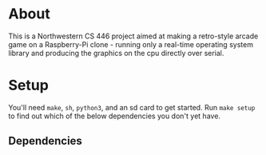 # About
This is a Northwestern CS 446 project aimed at making a retro-style
arcade game on a Raspberry-Pi clone - running only a real-time operating
system library and producing the graphics on the cpu directly over
serial.

# Setup
You'll need `make`, `sh`, `python3`, and an sd card to get started. Run
`make setup` to find out which of the below dependencies you don't yet
have.

## Dependencies
